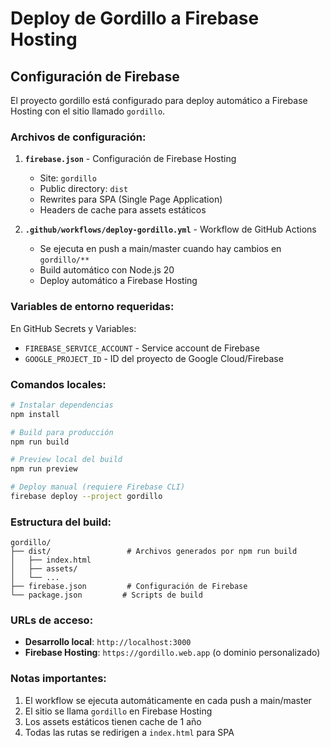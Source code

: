 # Deploy de Gordillo a Firebase Hosting

## Configuración de Firebase

El proyecto gordillo está configurado para deploy automático a Firebase Hosting con el sitio llamado `gordillo`.

### Archivos de configuración:

1. **`firebase.json`** - Configuración de Firebase Hosting
   - Site: `gordillo`
   - Public directory: `dist`
   - Rewrites para SPA (Single Page Application)
   - Headers de cache para assets estáticos

2. **`.github/workflows/deploy-gordillo.yml`** - Workflow de GitHub Actions
   - Se ejecuta en push a main/master cuando hay cambios en `gordillo/**`
   - Build automático con Node.js 20
   - Deploy automático a Firebase Hosting

### Variables de entorno requeridas:

En GitHub Secrets y Variables:
- `FIREBASE_SERVICE_ACCOUNT` - Service account de Firebase
- `GOOGLE_PROJECT_ID` - ID del proyecto de Google Cloud/Firebase

### Comandos locales:

```bash
# Instalar dependencias
npm install

# Build para producción
npm run build

# Preview local del build
npm run preview

# Deploy manual (requiere Firebase CLI)
firebase deploy --project gordillo
```

### Estructura del build:

```
gordillo/
├── dist/                 # Archivos generados por npm run build
│   ├── index.html
│   ├── assets/
│   └── ...
├── firebase.json         # Configuración de Firebase
└── package.json         # Scripts de build
```

### URLs de acceso:

- **Desarrollo local**: `http://localhost:3000`
- **Firebase Hosting**: `https://gordillo.web.app` (o dominio personalizado)

### Notas importantes:

1. El workflow se ejecuta automáticamente en cada push a main/master
2. El sitio se llama `gordillo` en Firebase Hosting
3. Los assets estáticos tienen cache de 1 año
4. Todas las rutas se redirigen a `index.html` para SPA
